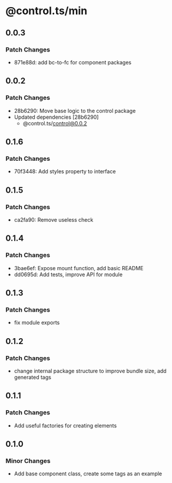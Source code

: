 # @control.ts/min

## 0.0.3

### Patch Changes

- 871e88d: add bc-to-fc for component packages

## 0.0.2

### Patch Changes

- 28b6290: Move base logic to the control package
- Updated dependencies [28b6290]
  - @control.ts/control@0.0.2

## 0.1.6

### Patch Changes

- 70f3448: Add styles property to interface

## 0.1.5

### Patch Changes

- ca2fa90: Remove useless check

## 0.1.4

### Patch Changes

- 3bae6ef: Expose mount function, add basic README
- dd0695d: Add tests, improve API for module

## 0.1.3

### Patch Changes

- fix module exports

## 0.1.2

### Patch Changes

- change internal package structure to improve bundle size, add generated tags

## 0.1.1

### Patch Changes

- Add useful factories for creating elements

## 0.1.0

### Minor Changes

- Add base component class, create some tags as an example
